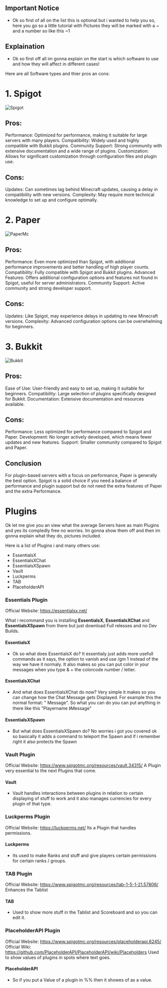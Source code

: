 ## Important Notice
* Ok so first of all on the list this is optional but i wanted to help you so, here you go so a little tutorial with Pictures they will be marked with a ~ and a number so like this ~1

## Explaination
* Ok so first off all im gonna explain on the start is which software to use and how they will affect in different cases!

Here are all Software types and thier pros an cons:

# 1. Spigot
![Spigot](https://github.com/MCHPixel/Explaination/assets/169911066/4ef58fde-9bcf-4091-93a2-1e2f746d2579)

## Pros:

Performance: Optimized for performance, making it suitable for large servers with many players.
Compatibility: Widely used and highly compatible with Bukkit plugins.
Community Support: Strong community with extensive documentation and a wide range of plugins.
Customization: Allows for significant customization through configuration files and plugin use.

## Cons:

Updates: Can sometimes lag behind Minecraft updates, causing a delay in compatibility with new versions.
Complexity: May require more technical knowledge to set up and configure optimally.



# 2. Paper
![PaperMc](https://github.com/MCHPixel/Explaination/assets/169911066/2ce95977-77d3-41a7-9ac1-b3e625dfdc95)

## Pros:

Performance: Even more optimized than Spigot, with additional performance improvements and better handling of high player counts.
Compatibility: Fully compatible with Spigot and Bukkit plugins.
Advanced Features: Offers additional configuration options and features not found in Spigot, useful for server administrators.
Community Support: Active community and strong developer support.


## Cons:

Updates: Like Spigot, may experience delays in updating to new Minecraft versions.
Complexity: Advanced configuration options can be overwhelming for beginners.



# 3. Bukkit
![Bukkit](https://github.com/MCHPixel/Explaination/assets/169911066/6be37535-32af-41a7-a110-08dfe5c4dde1)

## Pros:

Ease of Use: User-friendly and easy to set up, making it suitable for beginners.
Compatibility: Large selection of plugins specifically designed for Bukkit.
Documentation: Extensive documentation and resources available.

## Cons:

Performance: Less optimized for performance compared to Spigot and Paper.
Development: No longer actively developed, which means fewer updates and new features.
Support: Smaller community compared to Spigot and Paper.



## Conclusion
For plugin-based servers with a focus on performance, Paper is generally the best option.
Spigot is a solid choice if you need a balance of performance and plugin support but do not need the extra features of Paper and the extra Performance.

# Plugins
Ok let me give you an view what the average Servers have as main Plugins and yes its compledly free no worries. Im gonna show them off and then im gonna explain what they do, pictures included.

Here is a list of Plugins i and many others use:

- EssentialsX
- EssentialsXChat
- EssentialsXSpawn
- Vault
- Luckperms
- TAB
- PlaceholderAPI

### Essentials Plugin
Official Website: https://essentialsx.net/

What i recommand you is installing **EssentialsX**, **EssentialsXChat** and **EssentialsXSpawn** from there but just download Full relesses and no Dev Builds.

#### EssentialsX
* Ok so what does EssentialsX do?
It essentialy just adds more usefull commands as it says, the option to vanish and use /gm 1 instead of the way we have it normaly.
It also makes so you can put color in your messages when you type & + the colorcode number / letter.

#### EssentialsXChat
* And what does EssentialsXChat do now?
Very simple it makes so you can change how the Chat Message gets Displayed.
For example this the normal format: "<Playername> Message".
So what you can do you can put anything in there like this "Playername 》Message"

#### EssentialsXSpawn
* But what does EssentialsXSpawn do?
No worries i got you covered ok so basically it adds a command to teleport the Spawn and if i remember right it also protects the Spawn



### Vault Plugin
Official Website: https://www.spigotmc.org/resources/vault.34315/
A Plugin very essential to the next Plugins that come.

#### Vault
* Vault handles interactions between plugins in relation to certain displaying of stuff to work and it also manages currencies for every plugin of that type.



### Luckperms Plugin
Official Website: https://luckperms.net/
Its a Plugin that handles permissions.

#### Luckperms
* Its used to make Ranks and stuff and give players certain permissions for certain ranks / groups.



### TAB Plugin
Official Website: https://www.spigotmc.org/resources/tab-1-5-1-21.57806/
Enhances the Tablist

#### TAB
* Used to show more stuff in the Tablist and Scoreboard and so you can edit it.



### PlaceholderAPI Plugin
Official Website: https://www.spigotmc.org/resources/placeholderapi.6245/
Official Wiki: https://github.com/PlaceholderAPI/PlaceholderAPI/wiki/Placeholders
Used to show values of plugins in spots where text goes.

#### PlaceholderAPI
* So if you put a Value of a plugin in %% then it showes of as a value.

